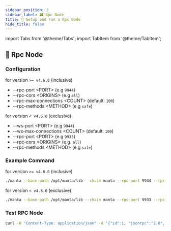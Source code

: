 ```yaml
---
sidebar_position: 3
sidebar_label: 🗃️ Rpc Node
title: 🚄 Setup and run a Rpc Node
hide_title: false
---
```


import Tabs from '@theme/Tabs';
import TabItem from '@theme/TabItem';

## 🥡 Rpc Node

### Configuration

for version `>= v4.6.0` (inclusive)

- --rpc-port \<PORT\> (e.g `9944`)
- --rpc-cors \<ORIGINS\> (e.g `all`)
- --rpc-max-connections \<COUNT\> (default: `100`)
- --rpc-methods \<METHOD\> (e.g `safe`)

for version `< v4.6.0` (exclusive)

- --ws-port \<PORT\> (e.g `9944`)
- --ws-max-connections \<COUNT\> (default: `100`)
- --rpc-port \<PORT\> (e.g `9933`)
- --rpc-cors \<ORIGINS\> (e.g. `all`)
- --rpc-methods \<METHOD\> (e.g `safe`)

### Example Command

for version `>= v4.6.0` (inclusive)

```bash
./manta --base-path /opt/manta/lib --chain manta --rpc-port 9944 --rpc-cors all --rpc-max-connections 100 --rpc-methods safe
```

for version `< v4.6.0` (exclusive)

```bash
./manta --base-path /opt/manta/lib --chain manta --rpc-port 9933 --rpc-cors all --ws-max-connections 100 --ws-port 9944
```

### Test RPC Node

```bash
curl -H "Content-Type: application/json" -d '{"id":1, "jsonrpc":"2.0", "method": "rpc_methods"}' http://127.0.0.1:9944/
```
